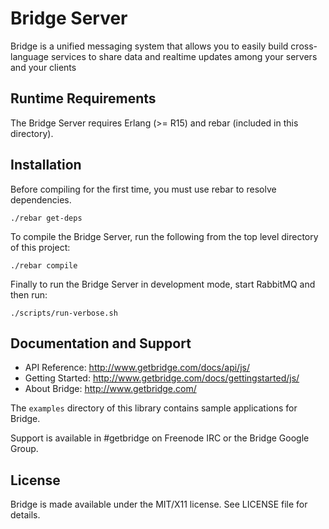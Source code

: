 # Bridge Server
Bridge is a unified messaging system that allows you to easily build
cross-language services to share data and realtime updates among your
servers and your clients

## Runtime Requirements
The Bridge Server requires Erlang (>= R15) and rebar (included in this
directory).

## Installation
Before compiling for the first time, you must use rebar to resolve
dependencies.

    ./rebar get-deps

To compile the Bridge Server, run the following from the top level
directory of this project:

    ./rebar compile 

Finally to run the Bridge Server in development mode, start RabbitMQ and
then run:

    ./scripts/run-verbose.sh


## Documentation and Support
* API Reference: http://www.getbridge.com/docs/api/js/
* Getting Started: http://www.getbridge.com/docs/gettingstarted/js/
* About Bridge: http://www.getbridge.com/

The `examples` directory of this library contains sample applications for Bridge.

Support is available in #getbridge on Freenode IRC or the Bridge Google Group.


## License
Bridge is made available under the MIT/X11 license. See LICENSE file for details.

